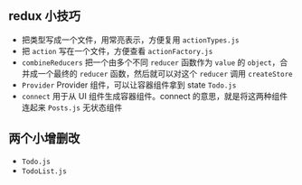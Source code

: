 ## redux 小技巧

- 把类型写成一个文件，用常亮表示，方便复用 `actionTypes.js`
- 把 `action` 写在一个文件，方便查看 `actionFactory.js`
- `combineReducers` 把一个由多个不同 `reducer` 函数作为 `value` 的 `object`，合并成一个最终的 `reducer` 函数，然后就可以对这个 `reducer` 调用 `createStore`
- `Provider` Provider 组件，可以让容器组件拿到 state `Todo.js`
- `connect` 用于从 UI 组件生成容器组件。connect 的意思，就是将这两种组件连起来 `Posts.js` 无状态组件

## 两个小增删改

- `Todo.js`
- `TodoList.js`
